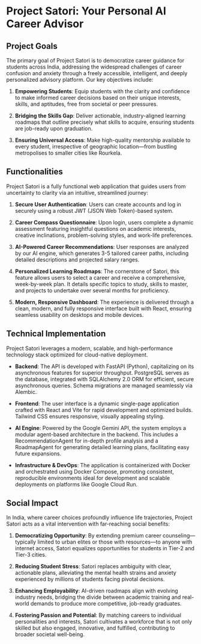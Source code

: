 # Project Satori: Your Personal AI Career Advisor

## Project Goals

The primary goal of Project Satori is to democratize career guidance for students across India, addressing the widespread challenges of career confusion and anxiety through a freely accessible, intelligent, and deeply personalized advisory platform. Our key objectives include:

1. **Empowering Students**: Equip students with the clarity and confidence to make informed career decisions based on their unique interests, skills, and aptitudes, free from societal or peer pressures.

2. **Bridging the Skills Gap**: Deliver actionable, industry-aligned learning roadmaps that outline precisely what skills to acquire, ensuring students are job-ready upon graduation.

3. **Ensuring Universal Access**: Make high-quality mentorship available to every student, irrespective of geographic location—from bustling metropolises to smaller cities like Rourkela.

## Functionalities

Project Satori is a fully functional web application that guides users from uncertainty to clarity via an intuitive, streamlined journey:

1. **Secure User Authentication**: Users can create accounts and log in securely using a robust JWT (JSON Web Token)-based system.

2. **Career Compass Questionnaire**: Upon login, users complete a dynamic assessment featuring insightful questions on academic interests, creative inclinations, problem-solving styles, and work-life preferences.

3. **AI-Powered Career Recommendations**: User responses are analyzed by our AI engine, which generates 3-5 tailored career paths, including detailed descriptions and projected salary ranges.

4. **Personalized Learning Roadmaps**: The cornerstone of Satori, this feature allows users to select a career and receive a comprehensive, week-by-week plan. It details specific topics to study, skills to master, and projects to undertake over several months for proficiency.

5. **Modern, Responsive Dashboard**: The experience is delivered through a clean, modern, and fully responsive interface built with React, ensuring seamless usability on desktops and mobile devices.

## Technical Implementation

Project Satori leverages a modern, scalable, and high-performance technology stack optimized for cloud-native deployment.

- **Backend**: The API is developed with FastAPI (Python), capitalizing on its asynchronous features for superior throughput. PostgreSQL serves as the database, integrated with SQLAlchemy 2.0 ORM for efficient, secure asynchronous queries. Schema migrations are managed seamlessly via Alembic.

- **Frontend**: The user interface is a dynamic single-page application crafted with React and Vite for rapid development and optimized builds. Tailwind CSS ensures responsive, visually appealing styling.

- **AI Engine**: Powered by the Google Gemini API, the system employs a modular agent-based architecture in the backend. This includes a RecommendationAgent for in-depth profile analysis and a RoadmapAgent for generating detailed learning plans, facilitating easy future expansions.

- **Infrastructure & DevOps**: The application is containerized with Docker and orchestrated using Docker Compose, promoting consistent, reproducible environments ideal for development and scalable deployments on platforms like Google Cloud Run.

## Social Impact

In India, where career choices profoundly influence life trajectories, Project Satori acts as a vital intervention with far-reaching social benefits:

1. **Democratizing Opportunity**: By extending premium career counseling—typically limited to urban elites or those with resources—to anyone with internet access, Satori equalizes opportunities for students in Tier-2 and Tier-3 cities.

2. **Reducing Student Stress**: Satori replaces ambiguity with clear, actionable plans, alleviating the mental health strains and anxiety experienced by millions of students facing pivotal decisions.

3. **Enhancing Employability**: AI-driven roadmaps align with evolving industry needs, bridging the divide between academic training and real-world demands to produce more competitive, job-ready graduates.

4. **Fostering Passion and Potential**: By matching careers to individual personalities and interests, Satori cultivates a workforce that is not only skilled but also engaged, innovative, and fulfilled, contributing to broader societal well-being.
